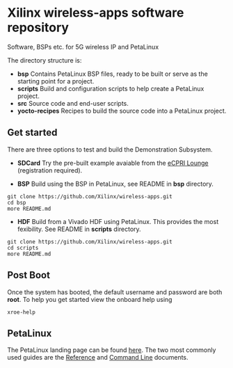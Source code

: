 # Xilinx wireless-apps software repository

Software, BSPs etc. for 5G wireless IP and PetaLinux

The directory structure is:
- **bsp** Contains PetaLinux BSP files, ready to be built or serve as the starting point for a project.
- **scripts** Build and configuration scripts to help create a PetaLinux project.
- **src** Source code and end-user scripts.
- **yocto-recipes** Recipes to build the source code into a PetaLinux project.

## Get started 

There are three options to test and build the Demonstration Subsystem.
- **SDCard** Try the pre-built example avaiable from the <a href="https://www.xilinx.com/member/ecpri.html" target="_blank">eCPRI Lounge</a> (registration required). 

- **BSP** Build using the BSP in PetaLinux, see README in **bsp** directory.
```console
git clone https://github.com/Xilinx/wireless-apps.git
cd bsp
more README.md
```
- **HDF** Build from a Vivado HDF using PetaLinux. This provides the most fexibility. See README in **scripts** directory.
```console
git clone https://github.com/Xilinx/wireless-apps.git
cd scripts
more README.md
```

## Post Boot
Once the system has booted, the default username and password are both **root**. To help you get started view the onboard help using
```console
xroe-help
```

## PetaLinux 

The PetaLinux landing page can be found <a href="https://www.xilinx.com/products/design-tools/embedded-software/petalinux-sdk.html" target="_blank">here</a>.
The two most commonly used guides are the <a href="https://www.xilinx.com/support/documentation/sw_manuals/xilinx2018_3/ug1144-petalinux-tools-reference-guide.pdf" target="_blank">Reference</a> and <a href="https://www.xilinx.com/support/documentation/sw_manuals/xilinx2018_3/ug1157-petalinux-tools-command-line-guide.pdf" target="_blank">Command Line</a> documents.
